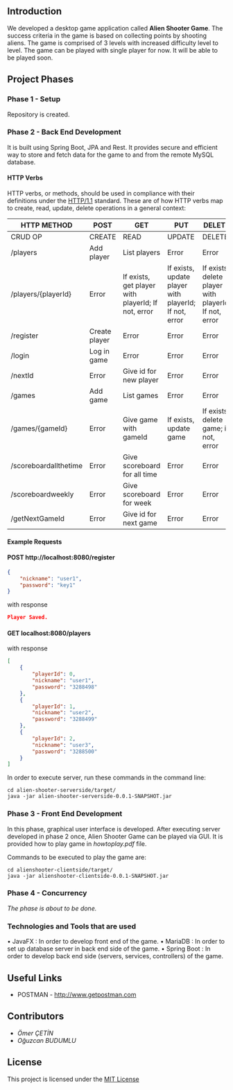 ## Introduction


We developed a desktop game application called **Alien Shooter Game**. The success criteria in the game is based on collecting points by shooting aliens. The game is comprised of 3  levels with increased difficulty level to level. The game can be played with single player for now. It will be able to be played soon. 


## Project Phases

### Phase 1 - Setup 

Repository is created.

### Phase 2 - Back End Development

It is built using Spring Boot, JPA and Rest. It provides secure and efficient way to store and fetch data for the game to and from the remote MySQL database. 

#### HTTP Verbs

HTTP verbs, or methods, should be used in compliance with their definitions under the [HTTP/1.1](http://www.w3.org/Protocols/rfc2616/rfc2616-sec9.html) standard.
These are of how HTTP verbs map to create, read, update, delete operations in a general context:


| HTTP METHOD | POST            | GET       | PUT         | DELETE |
| ----------- | --------------- | --------- | ----------- | ------ |
| CRUD OP     | CREATE          | READ      | UPDATE      | DELETE |
| /players    | Add player | List players | Error | Error |
| /players/{playerId}  | Error   | If exists, get player with playerId; If not, error| If exists, update player with playerId; If not, error | If exists, delete player with playerId; If not, error |
| /register    | Create player | Error | Error | Error |
| /login    |  Log in game | Error | Error | Error |
| /nextId    | Error | Give id for new player | Error | Error |
| /games    | Add game | List games | Error | Error |
| /games/{gameId}    |  Error | Give game with gameId | If exists, update game | If exists, delete game; if not, error |
| /scoreboardallthetime    | Error | Give scoreboard for all time | Error | Error |
| /scoreboardweekly    | Error | Give scoreboard for week | Error | Error |
| /getNextGameId    | Error | Give id for next game | Error | Error |


#### Example Requests

#### POST http://localhost:8080/register
```json
{
    "nickname": "user1",
    "password": "key1"
}
```

with response

```json
Player Saved.
```


#### GET localhost:8080/players

with response

```json
[
    {
        "playerId": 0,
        "nickname": "user1",
        "password": "3288498"
    },
    {
        "playerId": 1,
        "nickname": "user2",
        "password": "3288499"
    },
    {
        "playerId": 2,
        "nickname": "user3",
        "password": "3288500"
    }
]
```


In order to execute server, run these commands in the command line:

```
cd alien-shooter-serverside/target/
java -jar alien-shooter-serverside-0.0.1-SNAPSHOT.jar
```


### Phase 3 - Front End Development 


In this phase, graphical user interface is developed. After executing server developed in phase 2 once, Alien Shooter Game can be played via GUI. It is provided how to play game in *howtoplay.pdf* file.


Commands to be executed to play the game are:

```
cd alienshooter-clientside/target/
java -jar alienshooter-clientside-0.0.1-SNAPSHOT.jar
```

### Phase 4 - Concurrency 

*The phase is about to be done.*


### Technologies and Tools that are used

• JavaFX : In order to develop front end of the game.
• MariaDB : In order to set up database server in back end side of the game.
• Spring Boot : In order to develop back end side (servers, services, controllers) of the game. 



## Useful Links

- POSTMAN - http://www.getpostman.com



## Contributors

* *Ömer ÇETİN*
* *Oğuzcan BUDUMLU*


## License


This project is licensed under the [MIT License](http://opensource.org/licenses/MIT)
